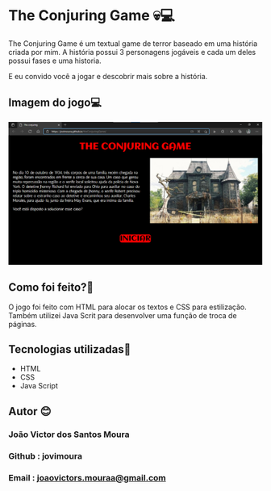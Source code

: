 # The Conjuring Game 💀💻

<p>The Conjuring Game é um textual game de terror baseado em uma história criada por mim. A história possui 3 personagens jogáveis e cada um deles possui fases e uma historia.</p>
<p>E eu convido você a jogar e descobrir mais sobre a história.</p>

## Imagem do jogo💻

<img src="./imagem/readme/TheConjuringGame.png">

## Como foi feito?🤔

O jogo foi feito com HTML para alocar os textos e CSS para estilização. Também utilizei Java Scrit para desenvolver uma função de troca de páginas.

## Tecnologias utilizadas🦉

<ul>
    <li>HTML</li>
    <li>CSS</li>
    <li>Java Script</li>
</ul>

## Autor 😊

### João Victor dos Santos Moura
### Github : jovimoura
### Email : joaovictors.mouraa@gmail.com